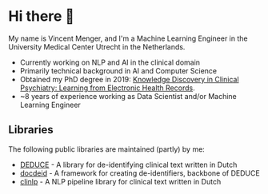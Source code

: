 # Hi there 👋

My name is Vincent Menger, and I'm a Machine Learning Engineer in the University Medical Center Utrecht in the Netherlands. 

* Currently working on NLP and AI in the clinical domain
* Primarily technical background in AI and Computer Science
* Obtained my PhD degree in 2019: [Knowledge Discovery in Clinical Psychiatry: Learning from Electronic Health Records](https://dspace.library.uu.nl/handle/1874/385129).
* ~8 years of experience working as Data Scientist and/or Machine Learning Engineer

## Libraries
The following public libraries are maintained (partly) by me:
* [DEDUCE](vmenger/deduce) - A library for de-identifying clinical text written in Dutch
* [docdeid](vmenger/docdeid) - A framework for creating de-identifiers, backbone of DEDUCE
* [clinlp](umcu/clinlp) - A NLP pipeline library for clinical text written in Dutch
